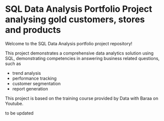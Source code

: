 # SQL Data Analysis Portfolio Project analysing gold customers, stores and products

Welcome to the SQL Data Analysis portfolio project repository!

This project demonstrates a comprehensive data analytics solution using SQL, demonstrating competencies in answering business related questions, such as
  - trend analysis
  - performance tracking
  - customer segmentation
  - report generation

This project is based on the training course provided by Data with Baraa on Youtube.

to be updated
